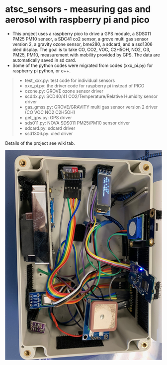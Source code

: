 # atsc_sensors - measuring gas and aerosol with raspberry pi and pico 
* This project uses a raspberry pico to drive a GPS module, a SDS011 PM25 PM10 sensor, a SDC41 co2 sensor, a grove multi gas sensor version 2, a gravity ozone sensor, bme280, a sdcard, and a ssd1306 oled display. The goal is to take CO, CO2, VOC, C2H5OH, NO2, O3, PM25, PM10, measurement with mobility provided by GPS. The data are automatically saved in sd card. 
* Some of the python codes were migrated from codes (xxx_pi.py) for raspberry pi python, or c++.
> * test_xxx.py: test code for individual sensors
> * xxx_pi.py: the driver code for raspberry pi instead of PICO 
> * ozone.py: GROVE ozone sensor driver
> * scd4x.py: SCD40/41 CO2/Temperature/Relative Humidity sensor driver
> * gas_gmss.py: GROVE/GRAVITY multi gas sensor version 2 driver (CO VOC NO2 C2H5OH)
> * get_gps.py: GPS driver
> * sds011.py: NOVA SDS011 PM25/PM10 sensor driver
> * sdcard.py: sdcard driver
> * ssd1306.py: oled driver

Details of the project see wiki tab.

![](https://github.com/atsclct/atsc_sensors/blob/main/setup.jpeg)
